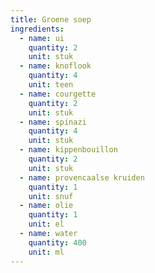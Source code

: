 ```yaml
---
title: Groene soep
ingredients:
  - name: ui
    quantity: 2
    unit: stuk
  - name: knoflook
    quantity: 4
    unit: teen
  - name: courgette
    quantity: 2
    unit: stuk
  - name: spinazi
    quantity: 4
    unit: stuk
  - name: kippenbouillon
    quantity: 2
    unit: stuk
  - name: provencaalse kruiden
    quantity: 1
    unit: snuf
  - name: olie
    quantity: 1
    unit: el
  - name: water
    quantity: 400
    unit: ml
---
```


<Recipe />
